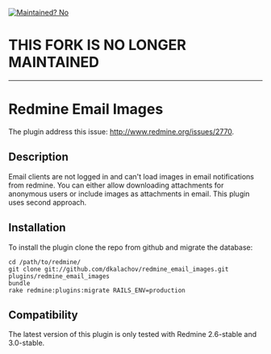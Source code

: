 [![Maintained? No](https://img.shields.io/badge/maintained%3F-no!-red.svg)](https://shields.io/)
# THIS FORK IS NO LONGER MAINTAINED

* * *

# Redmine Email Images

The plugin address this issue: http://www.redmine.org/issues/2770. 

## Description

Email clients are not logged in and can't load images in email notifications
from redmine. You can either allow downloading attachments for anonymous
users or include images as attachments in email. This plugin uses second 
approach.

## Installation

To install the plugin clone the repo from github and migrate the database:

```
cd /path/to/redmine/
git clone git://github.com/dkalachov/redmine_email_images.git plugins/redmine_email_images
bundle
rake redmine:plugins:migrate RAILS_ENV=production
```

## Compatibility

The latest version of this plugin is only tested with Redmine 2.6-stable and 3.0-stable.

